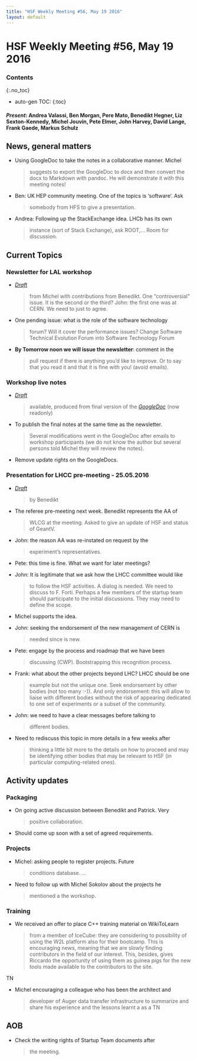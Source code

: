 ```yaml
---
title: "HSF Weekly Meeting #56, May 19 2016"
layout: default
---
```


# HSF Weekly Meeting #56, May 19 2016

### Contents
{:.no_toc}

* auto-gen TOC:
{:toc}


#### *Present*: Andrea Valassi, Ben Morgan, Pere Mato, Benedikt Hegner, Liz Sexton-Kennedy, Michel Jouvin, Pete Elmer, John Harvey, David Lange, Frank Gaede, Markus Schulz

## News, general matters

-   Using GoogleDoc to take the notes in a collaborative manner. Michel
    > suggests to export the GoogleDoc to docx and then convert the docx
    > to Markdown with pandoc. He will demonstrate it with this meeting
    > notes!

-   Ben: UK HEP community meeting. One of the topics is ‘software’. Ask
    > somebody from HFS to give a presentation.

-   Andrea: Following up the StackExchange idea. LHCb has its own
    > instance (sort of Stack Exchange), ask ROOT,... Room
    > for discussion.

## Current Topics

### Newsletter for LAL workshop

-   [*Draft*](https://github.com/HEP-SF/hep-sf.github.io/pull/43/files)
    > from Michel with contributions from Benedikt. One
    > “controversial” issue. It is the second or the third? John: the
    > first one was at CERN. We need to just to agree.

-   One pending issue: what is the role of the software technology
    > forum? Will it cover the performance issues? Change Software
    > Technical Evolution Forum into Software Technology Forum

-   **By Tomorrow noon we will issue the newsletter**: comment in the
    > pull request if there is anything you’d like to improve. Or to say
    > that you read it and that it is fine with you! (avoid emails).

### Workshop live notes

-   [*Draft*](https://github.com/HEP-SF/hep-sf.github.io/pull/40/files)
    > available, produced from final version of the
    > [*GoogleDoc*](https://docs.google.com/document/d/1plPytOtY2HFjSdF3bE6bXJ_aTBQ-OzfbEUcU62X-_qc/edit#)
    > (now readonly)

-   To publish the final notes at the same time as the newsletter.
    > Several modifications went in the GoogleDoc after emails to
    > workshop participants (we do not know the author but several
    > persons told Michel they will review the notes).

-   Remove update rights on the GoogleDocs.

### Presentation for LHCC pre-meeting - 25.05.2016

-   [*Draft*](https://docs.google.com/presentation/d/1E39uVohq3QyECfJFdffkrdkCUqB99ZgQ8ltxa91XEe8/edit?usp=sharing)
    > by Benedikt

-   The referee pre-meeting next week. Benedikt represents the AA of
    > WLCG at the meeting. Asked to give an update of HSF and status
    > of GeantV.

-   John: the reason AA was re-instated on request by the
    > experiment’s representatives.

-   Pete: this time is fine. What we want for later meetings?

-   John: It is legitimate that we ask how the LHCC committee would like
    > to follow the HSF activities. A dialog is needed. We need to
    > discuss to F. Forti. Perhaps a few members of the startup team
    > should participate to the initial discussions. They may need to
    > define the scope.

-   Michel supports the idea.

-   John: seeking the endorsement of the new management of CERN is
    > needed since is new.

-   Pete: engage by the process and roadmap that we have been
    > discussing (CWP). Bootstrapping this recognition process.

-   Frank: what about the other projects beyond LHC? LHCC should be one
    > example but not the unique one. Seek endorsement by other bodies
    > (not too many :-)). And only endorsement: this will allow to
    > liaise with different bodies without the risk of appearing
    > dedicated to one set of experiments or a subset of the community.

-   John: we need to have a clear messages before talking to
    > different bodies.

-   Need to rediscuss this topic in more details in a few weeks after
    > thinking a little bit more to the details on how to proceed and
    > may be identifying other bodies that may be relevant to HSF (in
    > particular computing-related ones).

## Activity updates

### Packaging

-   On going active discussion between Benedikt and Patrick. Very
    > positive collaboration.

-   Should come up soon with a set of agreed requirements.

### Projects

-   Michel: asking people to register projects. Future
    > conditions database. …

-   Need to follow up with Michel Sokolov about the projects he
    > mentioned a the workshop.

### Training

-   We received an offer to place C++ training material on WikiToLearn
    > from a member of IceCube: they are considering to possibility of
    > using the W2L platform also for their bootcamp. This is
    > encouraging news, meaning that we are slowly finding contributors
    > in the field of our interest. This, besides, gives Riccardo the
    > opportunity of using them as guinea pigs for the new tools made
    > available to the contributors to the site.

TN

-   Michel encouraging a colleague who has been the architect and
    > developer of Auger data transfer infrastructure to summarize and
    > share his experience and the lessons learnt a as a TN

## AOB

-   Check the writing rights of Startup Team documents after
    > the meeting.


